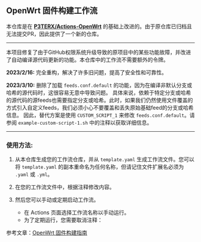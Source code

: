 ## OpenWrt 固件构建工作流

本仓库是在 **[P3TERX/Actions-OpenWrt](https://github.com/P3TERX/Actions-OpenWrt)** 的基础上改进的。由于原仓库已归档且无法提交PR，因此提供了一个新的仓库。

- - -

本项目修复了由于GitHub权限系统升级导致的原项目中的某些功能故障，并改进了自动编译源代码更新的功能。本仓库中的工作流不需要额外的令牌。

**2023/2/16:** 完全重构，解决了许多旧问题，提高了安全性和可靠性。

**2023/3/10:** 删除了加载 `feeds.conf.default` 的功能，因为在编译非默认分支或哈希的源代码时，这很容易无意中导致问题。
具体来说，依赖于特定分支或哈希的源代码的源feeds也需要指定分支或哈希。此时，如果我们仍然使用文件覆盖的方式引入自定义feeds，我们必须小心不要覆盖和丢失原始基础feed的分支或哈希信息。
因此，替代方案是使用 `CUSTOM_SCRIPT_1` 来修改 `feeds.conf.default`。请参阅 `example-custom-script-1.sh` 中的注释以获取详细信息。

- - -

### 使用方法:

1. 从本仓库生成您的工作流仓库，并从 `template.yaml` 生成工作流文件。您可以将 `template.yaml` 的副本重命名为任何名称，但请记住文件扩展名必须为
   `.yaml` 或 `.yml`。

2. 在您的工作流文件中，根据注释修改内容。
3. 然后您可以手动或定期启动工作流。
    + 在 Actions 页面选择工作流名称以手动运行。
    + 为了定期运行，您需要取消注释：

参考文章：[OpenWrt 固件构建指南](https://www.right.com.cn/forum/thread-8280628-1-1.html)